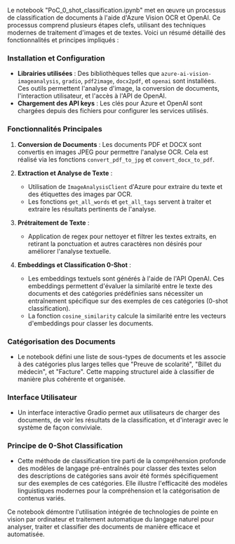 Le notebook "PoC_0_shot_classification.ipynb" met en œuvre un processus de classification de documents à l'aide d'Azure Vision OCR et OpenAI. Ce processus comprend plusieurs étapes clefs, utilisant des techniques modernes de traitement d'images et de textes. Voici un résumé détaillé des fonctionnalités et principes impliqués :

### Installation et Configuration
- **Librairies utilisées** : Des bibliothèques telles que `azure-ai-vision-imageanalysis`, `gradio`, `pdf2image`, `docx2pdf`, et `openai` sont installées. Ces outils permettent l'analyse d'image, la conversion de documents, l'interaction utilisateur, et l'accès à l'API de OpenAI.
- **Chargement des API keys** : Les clés pour Azure et OpenAI sont chargées depuis des fichiers pour configurer les services utilisés.

### Fonctionnalités Principales
1. **Conversion de Documents** : Les documents PDF et DOCX sont convertis en images JPEG pour permettre l'analyse OCR. Cela est réalisé via les fonctions `convert_pdf_to_jpg` et `convert_docx_to_pdf`.
   
2. **Extraction et Analyse de Texte** :
   - Utilisation de `ImageAnalysisClient` d'Azure pour extraire du texte et des étiquettes des images par OCR.
   - Les fonctions `get_all_words` et `get_all_tags` servent à traiter et extraire les résultats pertinents de l'analyse.

3. **Prétraitement de Texte** :
   - Application de regex pour nettoyer et filtrer les textes extraits, en retirant la ponctuation et autres caractères non désirés pour améliorer l'analyse textuelle.

4. **Embeddings et Classification 0-Shot** :
   - Les embeddings textuels sont générés à l'aide de l'API OpenAI. Ces embeddings permettent d'évaluer la similarité entre le texte des documents et des catégories prédéfinies sans nécessiter un entraînement spécifique sur des exemples de ces catégories (0-shot classification).
   - La fonction `cosine_similarity` calcule la similarité entre les vecteurs d'embeddings pour classer les documents.

### Catégorisation des Documents
- Le notebook défini une liste de sous-types de documents et les associe à des catégories plus larges telles que "Preuve de scolarité", "Billet du médecin", et "Facture". Cette mapping structurel aide à classifier de manière plus cohérente et organisée.

### Interface Utilisateur
- Un interface interactive Gradio permet aux utilisateurs de charger des documents, de voir les résultats de la classification, et d'interagir avec le système de façon conviviale.

### Principe de 0-Shot Classification
- Cette méthode de classification tire parti de la compréhension profonde des modèles de langage pré-entraînés pour classer des textes selon des descriptions de catégories sans avoir été formés spécifiquement sur des exemples de ces catégories. Elle illustre l'efficacité des modèles linguistiques modernes pour la compréhension et la catégorisation de contenus variés.

Ce notebook démontre l'utilisation intégrée de technologies de pointe en vision par ordinateur et traitement automatique du langage naturel pour analyser, traiter et classifier des documents de manière efficace et automatisée.
